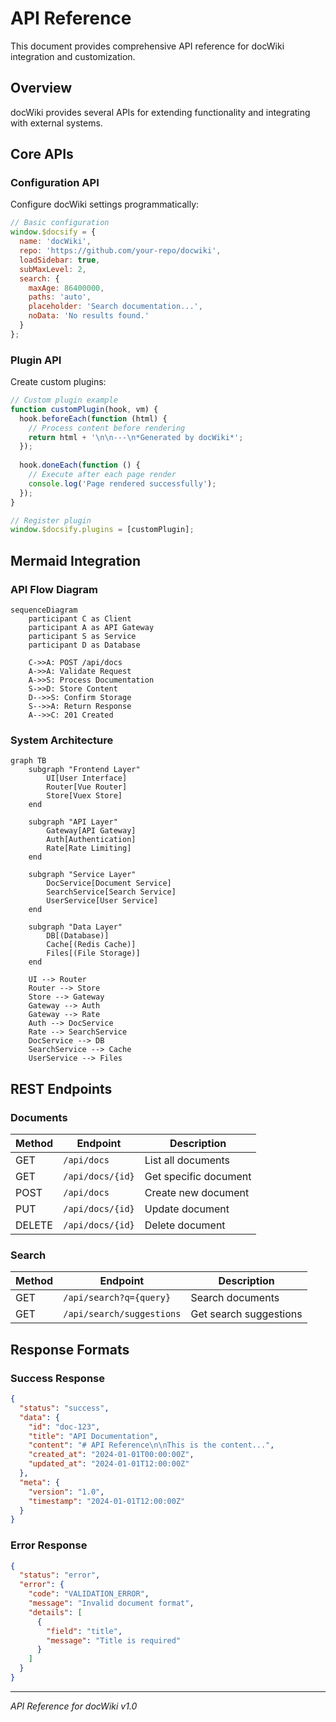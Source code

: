 # API Reference

This document provides comprehensive API reference for docWiki integration and customization.

## Overview

docWiki provides several APIs for extending functionality and integrating with external systems.

## Core APIs

### Configuration API

Configure docWiki settings programmatically:

```javascript
// Basic configuration
window.$docsify = {
  name: 'docWiki',
  repo: 'https://github.com/your-repo/docwiki',
  loadSidebar: true,
  subMaxLevel: 2,
  search: {
    maxAge: 86400000,
    paths: 'auto',
    placeholder: 'Search documentation...',
    noData: 'No results found.'
  }
};
```

### Plugin API

Create custom plugins:

```javascript
// Custom plugin example
function customPlugin(hook, vm) {
  hook.beforeEach(function (html) {
    // Process content before rendering
    return html + '\n\n---\n*Generated by docWiki*';
  });
  
  hook.doneEach(function () {
    // Execute after each page render
    console.log('Page rendered successfully');
  });
}

// Register plugin
window.$docsify.plugins = [customPlugin];
```

## Mermaid Integration

### API Flow Diagram

```mermaid
sequenceDiagram
    participant C as Client
    participant A as API Gateway
    participant S as Service
    participant D as Database
    
    C->>A: POST /api/docs
    A->>A: Validate Request
    A->>S: Process Documentation
    S->>D: Store Content
    D-->>S: Confirm Storage
    S-->>A: Return Response
    A-->>C: 201 Created
```

### System Architecture

```mermaid
graph TB
    subgraph "Frontend Layer"
        UI[User Interface]
        Router[Vue Router]
        Store[Vuex Store]
    end
    
    subgraph "API Layer"
        Gateway[API Gateway]
        Auth[Authentication]
        Rate[Rate Limiting]
    end
    
    subgraph "Service Layer"
        DocService[Document Service]
        SearchService[Search Service]
        UserService[User Service]
    end
    
    subgraph "Data Layer"
        DB[(Database)]
        Cache[(Redis Cache)]
        Files[(File Storage)]
    end
    
    UI --> Router
    Router --> Store
    Store --> Gateway
    Gateway --> Auth
    Gateway --> Rate
    Auth --> DocService
    Rate --> SearchService
    DocService --> DB
    SearchService --> Cache
    UserService --> Files
```

## REST Endpoints

### Documents

| Method | Endpoint | Description |
|--------|----------|-------------|
| GET | `/api/docs` | List all documents |
| GET | `/api/docs/{id}` | Get specific document |
| POST | `/api/docs` | Create new document |
| PUT | `/api/docs/{id}` | Update document |
| DELETE | `/api/docs/{id}` | Delete document |

### Search

| Method | Endpoint | Description |
|--------|----------|-------------|
| GET | `/api/search?q={query}` | Search documents |
| GET | `/api/search/suggestions` | Get search suggestions |

## Response Formats

### Success Response

```json
{
  "status": "success",
  "data": {
    "id": "doc-123",
    "title": "API Documentation",
    "content": "# API Reference\n\nThis is the content...",
    "created_at": "2024-01-01T00:00:00Z",
    "updated_at": "2024-01-01T12:00:00Z"
  },
  "meta": {
    "version": "1.0",
    "timestamp": "2024-01-01T12:00:00Z"
  }
}
```

### Error Response

```json
{
  "status": "error",
  "error": {
    "code": "VALIDATION_ERROR",
    "message": "Invalid document format",
    "details": [
      {
        "field": "title",
        "message": "Title is required"
      }
    ]
  }
}
```

---

*API Reference for docWiki v1.0*